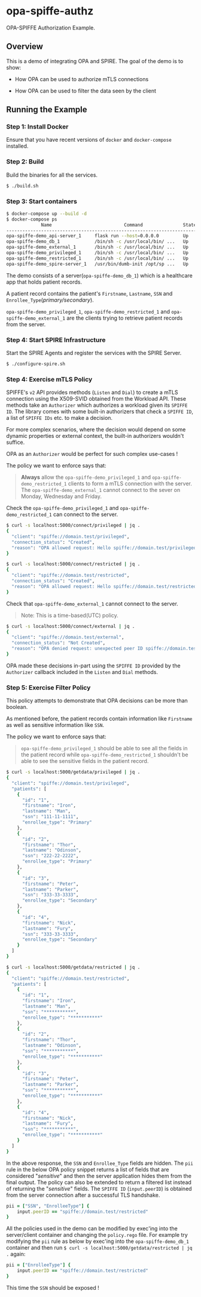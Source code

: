 # opa-spiffe-authz

OPA-SPIFFE Authorization Example.

## Overview

This is a demo of integrating OPA and SPIRE. The goal of the demo is to show:

- How OPA can be used to authorize mTLS connections

- How OPA can be used to filter the data seen by the client

## Running the Example

### Step 1: Install Docker

Ensure that you have recent versions of `docker` and `docker-compose` installed.

### Step 2: Build

Build the binaries for all the services.

```bash
$ ./build.sh
```

### Step 3: Start containers

```bash
$ docker-compose up --build -d
$ docker-compose ps
             Name                           Command               State           Ports
------------------------------------------------------------------------------------------------
opa-spiffe-demo_api-server_1     flask run --host=0.0.0.0         Up      0.0.0.0:5000->5000/tcp
opa-spiffe-demo_db_1             /bin/sh -c /usr/local/bin/ ...   Up      10000/tcp
opa-spiffe-demo_external_1       /bin/sh -c /usr/local/bin/ ...   Up      10000/tcp
opa-spiffe-demo_privileged_1     /bin/sh -c /usr/local/bin/ ...   Up      10000/tcp
opa-spiffe-demo_restricted_1     /bin/sh -c /usr/local/bin/ ...   Up      10000/tcp
opa-spiffe-demo_spire-server_1   /usr/bin/dumb-init /opt/sp ...   Up
```

The demo consists of a server(`opa-spiffe-demo_db_1`) which is a healthcare app that holds patient records.

A patient record contains the patient's `Firstname`, `Lastname`, `SSN` and `Enrollee_Type`(*primary/secondary*).

`opa-spiffe-demo_privileged_1`, `opa-spiffe-demo_restricted_1`
and `opa-spiffe-demo_external_1` are the clients trying to retrieve patient records from the server.

### Step 4: Start SPIRE Infrastructure

Start the SPIRE Agents and register the services with the SPIRE Server.

```bash
$ ./configure-spire.sh
```

### Step 4: Exercise mTLS Policy

SPIFFE's `v2` API provides methods (`Listen` and `Dial`) to create a mTLS connection using the X509-SVID obtained from the Workload API. These methods take an `Authorizer` which authorizes a workload given its `SPIFFE ID`. The library comes with some built-in authorizers that check a `SPIFFE ID`, a list of `SPIFFE IDs` etc. to make a decision.

For more complex scenarios, where the decision would depend on some dynamic properties or external context, the built-in authorizers wouldn't suffice.

OPA as an `Authorizer` would be perfect for such complex use-cases !

The policy we want to enforce says that:

> **Always** allow the `opa-spiffe-demo_privileged_1` and `opa-spiffe-demo_restricted_1` clients to form a mTLS
> connection with the server. The `opa-spiffe-demo_external_1` cannot connect to the sever on Monday, Wednesday and Friday.

Check the `opa-spiffe-demo_privileged_1` and `opa-spiffe-demo_restricted_1` can connect to the server.

```bash
$ curl -s localhost:5000/connect/privileged | jq .
{
  "client": "spiffe://domain.test/privileged",
  "connection_status": "Created",
  "reason": "OPA allowed request: Hello spiffe://domain.test/privileged"
}

$ curl -s localhost:5000/connect/restricted | jq .
{
  "client": "spiffe://domain.test/restricted",
  "connection_status": "Created",
  "reason": "OPA allowed request: Hello spiffe://domain.test/restricted"
}
```

Check that `opa-spiffe-demo_external_1` cannot connect to the server.

> Note: This is a time-based(UTC) policy.

```bash
$ curl -s localhost:5000/connect/external | jq .
{
  "client": "spiffe://domain.test/external",
  "connection_status": "Not Created",
  "reason": "OPA denied request: unexpected peer ID spiffe://domain.test/external"
}
```

OPA made these decisions in-part using the `SPIFFE ID` provided by the `Authorizer` callback included in the `Listen` and `Dial` methods.

### Step 5: Exercise Filter Policy

This policy attempts to demonstrate that OPA decisions can be more than boolean.

As mentioned before, the patient records contain information like `Firstname` as well as sensitive information like `SSN`.

The policy we want to enforce says that:

> `opa-spiffe-demo_privileged_1` should be able to see all the fields in the patient record while
> `opa-spiffe-demo_restricted_1` shouldn't be able to see the sensitive fields in the patient record.

```bash
$ curl -s localhost:5000/getdata/privileged | jq .
{
  "client": "spiffe://domain.test/privileged",
  "patients": [
    {
      "id": "1",
      "firstname": "Iron",
      "lastname": "Man",
      "ssn": "111-11-1111",
      "enrollee_type": "Primary"
    },
    {
      "id": "2",
      "firstname": "Thor",
      "lastname": "Odinson",
      "ssn": "222-22-2222",
      "enrollee_type": "Primary"
    },
    {
      "id": "3",
      "firstname": "Peter",
      "lastname": "Parker",
      "ssn": "333-33-3333",
      "enrollee_type": "Secondary"
    },
    {
      "id": "4",
      "firstname": "Nick",
      "lastname": "Fury",
      "ssn": "333-33-3333",
      "enrollee_type": "Secondary"
    }
  ]
}
```

```bash
$ curl -s localhost:5000/getdata/restricted | jq .
{
  "client": "spiffe://domain.test/restricted",
  "patients": [
    {
      "id": "1",
      "firstname": "Iron",
      "lastname": "Man",
      "ssn": "***********",
      "enrollee_type": "***********"
    },
    {
      "id": "2",
      "firstname": "Thor",
      "lastname": "Odinson",
      "ssn": "***********",
      "enrollee_type": "***********"
    },
    {
      "id": "3",
      "firstname": "Peter",
      "lastname": "Parker",
      "ssn": "***********",
      "enrollee_type": "***********"
    },
    {
      "id": "4",
      "firstname": "Nick",
      "lastname": "Fury",
      "ssn": "***********",
      "enrollee_type": "***********"
    }
  ]
}
```

In the above response, the `SSN` and `Enrollee_Type` fields are hidden. The `pii` rule in the below
OPA policy snippet returns a list of fields that are considered "*sensitive*" and then the server application hides them
from the final output. The policy can also be extended to return a filtered list instead of returning the "*sensitive*"
fields. The `SPIFFE ID` (`input.peerID`) is obtained from the server connection after a successful TLS handshake.

```ruby
pii = ["SSN", "EnrolleeType"] {
    input.peerID == "spiffe://domain.test/restricted"
}
```

All the policies used in the demo can be modified by exec'ing into the server/client container and changing
the `policy.rego` file. For example try modifying the `pii` rule as below by exec'ing into the `opa-spiffe-demo_db_1`
container and then run ```$ curl -s localhost:5000/getdata/restricted | jq .``` again:

```ruby
pii = ["EnrolleeType"] {
    input.peerID == "spiffe://domain.test/restricted"
}
```

This time the `SSN` should be exposed !

